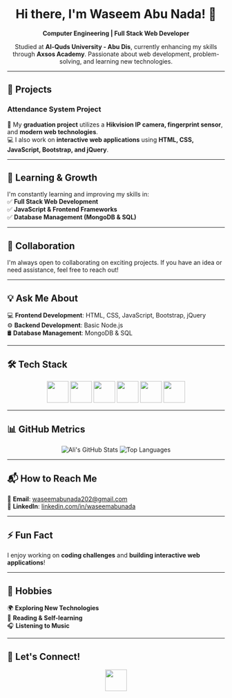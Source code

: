 <!-- Bootstrap-styled README -->
<div align="center">
  <h1>Hi there, I'm Waseem Abu Nada! 👋</h1>
  <p>
    <strong>Computer Engineering | Full Stack Web Developer</strong>
  </p>
  <p>
   Studied at <strong>Al-Quds University - Abu Dis</strong>, currently enhancing my skills through
    <strong>Axsos Academy</strong>. Passionate about web development, problem-solving, and learning new technologies.
  </p>
</div>

---

## 🚀 Projects  
### Attendance System Project  
🎯 My **graduation project** utilizes a **Hikvision IP camera, fingerprint sensor**, and **modern web technologies**.  
💻 I also work on **interactive web applications** using **HTML, CSS, JavaScript, Bootstrap, and jQuery**.

---

## 🌱 Learning & Growth  
I'm constantly learning and improving my skills in:  
✅ **Full Stack Web Development**  
✅ **JavaScript & Frontend Frameworks**  
✅ **Database Management (MongoDB & SQL)**  

---

## 🤝 Collaboration  
I'm always open to collaborating on exciting projects. If you have an idea or need assistance, feel free to reach out!

---

## 💡 Ask Me About  
💻 **Frontend Development**: HTML, CSS, JavaScript, Bootstrap, jQuery  
⚙️ **Backend Development**: Basic Node.js   
🛢 **Database Management**: MongoDB & SQL  


---

## 🛠 Tech Stack  
<p align="center">
  <img src="https://cdn.jsdelivr.net/gh/devicons/devicon@latest/icons/html5/html5-original-wordmark.svg" width=50px />
  <img src="https://cdn.jsdelivr.net/gh/devicons/devicon@latest/icons/css3/css3-original-wordmark.svg" width=50px />
  <img src="https://cdn.jsdelivr.net/gh/devicons/devicon@latest/icons/javascript/javascript-plain.svg" width=50px />
<!--   <img src="https://cdn.jsdelivr.net/gh/devicons/devicon@latest/icons/react/react-original-wordmark.svg" width="50px" /> -->
  <img src="https://cdn.jsdelivr.net/gh/devicons/devicon@latest/icons/bootstrap/bootstrap-original.svg" width="50px" />
  <img src="https://cdn.jsdelivr.net/gh/devicons/devicon@latest/icons/jquery/jquery-original-wordmark.svg" width="50px" />
  <img src="https://cdn.jsdelivr.net/gh/devicons/devicon@latest/icons/nodejs/nodejs-original-wordmark.svg" width="50px" />
<!--   <img src="https://cdn.jsdelivr.net/gh/devicons/devicon@latest/icons/express/express-original-wordmark.svg" width="50px" /> -->
<!--   <img src="https://cdn.jsdelivr.net/gh/devicons/devicon@latest/icons/mongodb/mongodb-original-wordmark.svg" width="50px" /> -->
<!--   <img src="https://cdn.jsdelivr.net/gh/devicons/devicon@latest/icons/microsoftsqlserver/microsoftsqlserver-original.svg" width="50px" /> -->
</p>

---

## 📊 GitHub Metrics

<div align="center">
  <img src="https://github-readme-stats.vercel.app/api?username=Ali-Bh-yahya&show_icons=true&theme=radical" alt="Ali's GitHub Stats" />
  <img src="https://github-readme-stats.vercel.app/api/top-langs/?username=Ali-Bh-yahya&layout=compact&theme=radical" alt="Top Languages" />
</div>

---

## 📬 How to Reach Me  
📧 **Email**: [waseemabunada202@gmail.com](mailto:waseemabunada202@gmail.com)  
🔗 **LinkedIn**: [linkedin.com/in/waseemabunada](https://linkedin.com/in/waseemabunada)  

---

## ⚡ Fun Fact  
I enjoy working on **coding challenges** and **building interactive web applications**!

---

## 🎯 Hobbies  
🌍 **Exploring New Technologies**  
📖 **Reading & Self-learning**  
🎧 **Listening to Music**  

---

## 🤝 Let's Connect!  
<p align="center">
  <a href="https://www.linkedin.com/in/waseemabunada/">
    <img src="https://cdn.jsdelivr.net/gh/devicons/devicon@latest/icons/linkedin/linkedin-original.svg" width=50px />
  </a>
</p>
